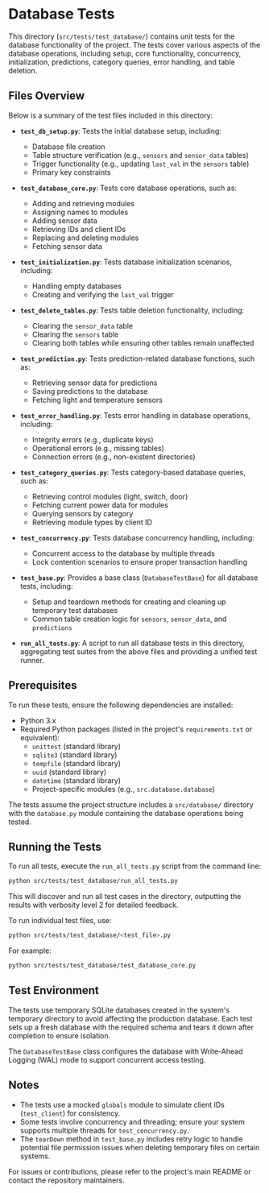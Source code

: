# Database Tests

This directory (`src/tests/test_database/`) contains unit tests for the database functionality of the project. The tests cover various aspects of the database operations, including setup, core functionality, concurrency, initialization, predictions, category queries, error handling, and table deletion.

## Files Overview

Below is a summary of the test files included in this directory:

- **`test_db_setup.py`**: Tests the initial database setup, including:
  - Database file creation
  - Table structure verification (e.g., `sensors` and `sensor_data` tables)
  - Trigger functionality (e.g., updating `last_val` in the `sensors` table)
  - Primary key constraints

- **`test_database_core.py`**: Tests core database operations, such as:
  - Adding and retrieving modules
  - Assigning names to modules
  - Adding sensor data
  - Retrieving IDs and client IDs
  - Replacing and deleting modules
  - Fetching sensor data

- **`test_initialization.py`**: Tests database initialization scenarios, including:
  - Handling empty databases
  - Creating and verifying the `last_val` trigger

- **`test_delete_tables.py`**: Tests table deletion functionality, including:
  - Clearing the `sensor_data` table
  - Clearing the `sensors` table
  - Clearing both tables while ensuring other tables remain unaffected

- **`test_prediction.py`**: Tests prediction-related database functions, such as:
  - Retrieving sensor data for predictions
  - Saving predictions to the database
  - Fetching light and temperature sensors

- **`test_error_handling.py`**: Tests error handling in database operations, including:
  - Integrity errors (e.g., duplicate keys)
  - Operational errors (e.g., missing tables)
  - Connection errors (e.g., non-existent directories)

- **`test_category_queries.py`**: Tests category-based database queries, such as:
  - Retrieving control modules (light, switch, door)
  - Fetching current power data for modules
  - Querying sensors by category
  - Retrieving module types by client ID

- **`test_concurrency.py`**: Tests database concurrency handling, including:
  - Concurrent access to the database by multiple threads
  - Lock contention scenarios to ensure proper transaction handling

- **`test_base.py`**: Provides a base class (`DatabaseTestBase`) for all database tests, including:
  - Setup and teardown methods for creating and cleaning up temporary test databases
  - Common table creation logic for `sensors`, `sensor_data`, and `predictions`

- **`run_all_tests.py`**: A script to run all database tests in this directory, aggregating test suites from the above files and providing a unified test runner.

## Prerequisites

To run these tests, ensure the following dependencies are installed:

- Python 3.x
- Required Python packages (listed in the project's `requirements.txt` or equivalent):
  - `unittest` (standard library)
  - `sqlite3` (standard library)
  - `tempfile` (standard library)
  - `uuid` (standard library)
  - `datetime` (standard library)
  - Project-specific modules (e.g., `src.database.database`)

The tests assume the project structure includes a `src/database/` directory with the `database.py` module containing the database operations being tested.

## Running the Tests

To run all tests, execute the `run_all_tests.py` script from the command line:

```bash
python src/tests/test_database/run_all_tests.py
```

This will discover and run all test cases in the directory, outputting the results with verbosity level 2 for detailed feedback.

To run individual test files, use:

```bash
python src/tests/test_database/<test_file>.py
```

For example:

```bash
python src/tests/test_database/test_database_core.py
```

## Test Environment

The tests use temporary SQLite databases created in the system's temporary directory to avoid affecting the production database. Each test sets up a fresh database with the required schema and tears it down after completion to ensure isolation.

The `DatabaseTestBase` class configures the database with Write-Ahead Logging (WAL) mode to support concurrent access testing.

## Notes

- The tests use a mocked `globals` module to simulate client IDs (`test_client`) for consistency.
- Some tests involve concurrency and threading; ensure your system supports multiple threads for `test_concurrency.py`.
- The `tearDown` method in `test_base.py` includes retry logic to handle potential file permission issues when deleting temporary files on certain systems.

For issues or contributions, please refer to the project's main README or contact the repository maintainers.